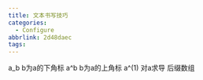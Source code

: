 ```yaml
---
title: 文本书写技巧
categories:
  - Configure
abbrlink: 2d48daec
tags:
---
```



a_b b为a的下角标
a^b b为a的上角标
a^(1)  对a求导
后缀数组
